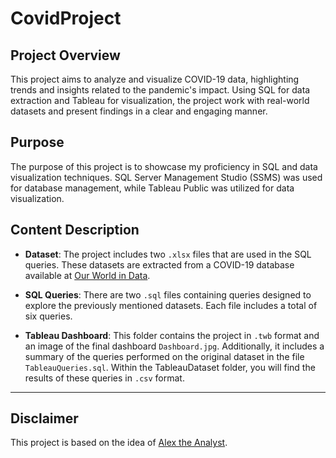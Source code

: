 # CovidProject
## Project Overview
This project aims to analyze and visualize COVID-19 data, highlighting trends and insights related to the pandemic's impact. Using SQL for data extraction and Tableau for visualization, the project  work with real-world datasets and present findings in a clear and engaging manner.

## Purpose
The purpose of this project is to showcase my proficiency in SQL and data visualization techniques. SQL Server Management Studio (SSMS) was used for database management, while Tableau Public was utilized for data visualization.

## Content Description
- **Dataset**: The project includes two `.xlsx` files that are used in the SQL queries. These datasets are extracted from a COVID-19 database available at [Our World in Data](https://ourworldindata.org/covid-deaths).

- **SQL Queries**: There are two `.sql` files containing queries designed to explore the previously mentioned datasets. Each file includes a total of six queries.

- **Tableau Dashboard**: This folder contains the project in `.twb` format and an image of the final dashboard `Dashboard.jpg`. Additionally, it includes a summary of the queries performed on the original dataset in the file `TableauQueries.sql`. Within the TableauDataset folder, you will find the results of these queries in `.csv` format.
-----------------------------------------------------------------------------------------------------------------------------------------------------
## Disclaimer
  This project is based on the idea of [Alex the Analyst](https://www.youtube.com/channel/UC7cs8q-gJRlGwj4A8OmCmXg).
